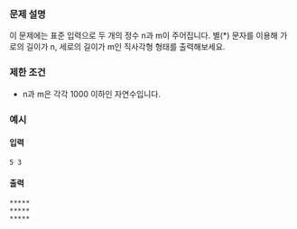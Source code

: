 ### 문제 설명

이 문제에는 표준 입력으로 두 개의 정수 n과 m이 주어집니다.
별(\*) 문자를 이용해 가로의 길이가 n, 세로의 길이가 m인 직사각형 형태를 출력해보세요.

### 제한 조건

- n과 m은 각각 1000 이하인 자연수입니다.

### 예시

#### 입력

```
5 3
```

#### 출력

```
*****
*****
*****
```
